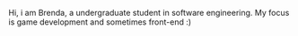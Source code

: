 Hi, i am Brenda, a undergraduate student in software engineering. My focus is game development and sometimes front-end :) 


<!---
BrendaL0pes/BrendaL0pes is a ✨ special ✨ repository because its `README.md` (this file) appears on your GitHub profile.
You can click the Preview link to take a look at your changes.
--->
